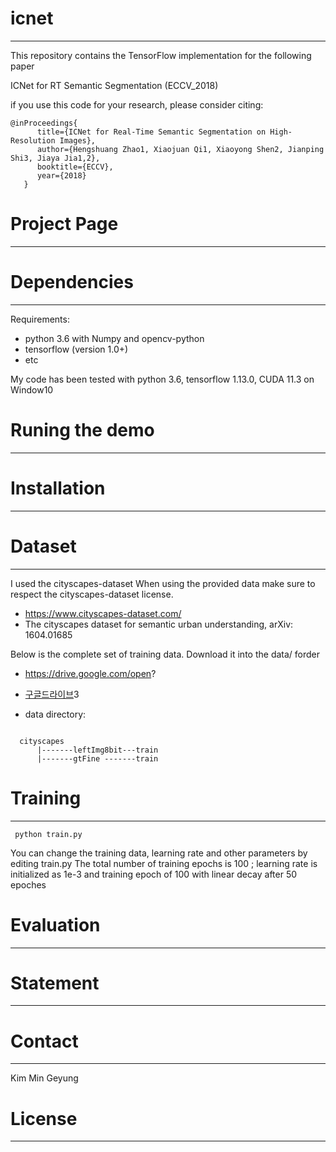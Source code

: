 # icnet
-------------------------------------------------------------------------------------------------------
This repository contains the TensorFlow implementation for the following paper

ICNet for RT Semantic Segmentation (ECCV_2018)

if you use this code for your research, please consider citing:

  <pre><code>@inProceedings{
      title={ICNet for Real-Time Semantic Segmentation on High-Resolution Images},
      author={Hengshuang Zhao1, Xiaojuan Qi1, Xiaoyong Shen2, Jianping Shi3, Jiaya Jia1,2},
      booktitle={ECCV},
      year={2018}
   }</code></pre>
  

# Project Page
-------------------------------------------------------------------------------------------------------
# Dependencies
-------------------------------------------------------------------------------------------------------
Requirements:
<ul>
  <li>python 3.6 with Numpy and opencv-python </li>
  <li>tensorflow (version 1.0+) </li>
  <li>etc</li>
</ul>

My code has been tested with python 3.6, tensorflow 1.13.0, CUDA 11.3 on Window10 


# Runing the demo
-------------------------------------------------------------------------------------------------------
# Installation
-------------------------------------------------------------------------------------------------------
# Dataset
-------------------------------------------------------------------------------------------------------
I used the cityscapes-dataset
When using the provided data make sure to respect the cityscapes-dataset license. 

+  https://www.cityscapes-dataset.com/
+  The cityscapes dataset for semantic urban understanding, arXiv: 1604.01685

Below is the complete set of training data. Download it into the data/ forder 

+ https://drive.google.com/open?
+ [구글드라이브](https://drive.google.com/drive/folders/1qWLE0xiz51r5drrGwwFTFjmwste0cuEH)3

+ data directory:
<pre><code>
  cityscapes
      |-------leftImg8bit---train
      |-------gtFine -------train
</code></pre>

# Training
-------------------------------------------------------------------------------------------------------
  <pre><code> python train.py </code></pre>

You can change the training data, learning rate and other parameters by editing train.py
The total number of training epochs is 100 ; learning rate is initialized as 1e-3
and training epoch of 100 with linear decay after 50 epoches

# Evaluation
-------------------------------------------------------------------------------------------------------
# Statement
-------------------------------------------------------------------------------------------------------
# Contact 
-------------------------------------------------------------------------------------------------------
Kim Min Geyung 


# License 
-------------------------------------------------------------------------------------------------------




